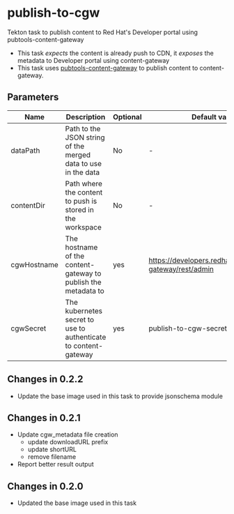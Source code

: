 # publish-to-cgw

Tekton task to publish content to Red Hat's Developer portal using pubtools-content-gateway

 - This task _expects_ the content is already push to CDN, it _exposes_ the metadata to Developer portal using content-gateway 
 - This task uses [pubtools-content-gateway](https://github.com/release-engineering/pubtools-content-gateway) to publish content to content-gateway.



## Parameters

| Name        | Description                                                     | Optional | Default value |
|-------------|-----------------------------------------------------------------|----------|---------------|
| dataPath    | Path to the JSON string of the merged data to use in the data   | No       | -             |
| contentDir  | Path where the content to push is stored in the workspace       | No       | -             |
| cgwHostname | The hostname of the content-gateway to publish the metadata to  | yes      | https://developers.redhat.com/content-gateway/rest/admin |
| cgwSecret   | The kubernetes secret to use to authenticate to content-gateway | yes      | publish-to-cgw-secret |

## Changes in 0.2.2
* Update the base image used in this task to provide jsonschema module

## Changes in 0.2.1
* Update cgw_metadata file creation
  * update downloadURL prefix
  * update shortURL
  * remove filename
* Report better result output

## Changes in 0.2.0
* Updated the base image used in this task
